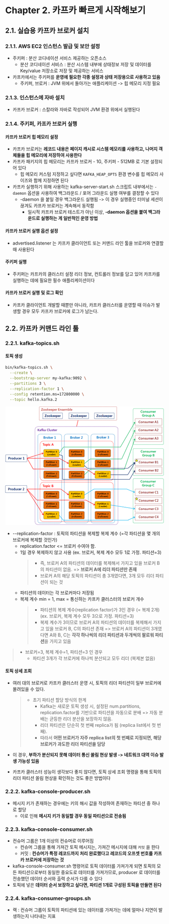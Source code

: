 # Chapter 2. 카프카 빠르게 시작해보기

## 2.1. 실습용 카프카 브로커 설치
### 2.1.1. AWS EC2 인스턴스 발급 및 보안 설정
- 주키퍼 : 분산 코디네이션 서비스 제공하는 오픈소스
  - 분산 코디네이션 서비스 : 분산 시스템 내부에 상태정보 저장 및 데이터를 Key/value 저장소로 저장 및 제공하는 서비스
- 카프카에서는 주키퍼를 **운영에 필요한 각종 설정과 상태 저장용으로 사용하고 있음**
  - 주키퍼, 브로커 : JVM 위에서 돌아가는 애플리케이션 -> 힙 메모리 지정 필요

### 2.1.3. 인스턴스에 자바 설치
- 카프카 브로커 : 스칼라와 자바로 작성되어 JVM 환경 위에서 실행된다

### 2.1.4. 주키퍼, 카프카 브로커 실행
#### 카프카 브로커 힙 메모리 설정
- 카프카 브로커는 **레코드 내용은 페이지 캐시로 시스템 메모리를 사용하고, 나머지 객체들을 힙 메모리에 저장하여 사용한다**
- 카프카 패키지의 힙 메모리는 카프카 브로커 - 1G, 주키퍼 - 512MB 로 기본 설정되어 있다
  - 힙 메모리 커스텀 지정하고 싶다면 `KAFKA_HEAP_OPTS` 환경 변수를 힙 메모리 사이즈와 함께 지정하면 된다
- 카프카 실행하기 위해 사용하는 kafka-server-start.sh 스크립트 내부에서는 `-daemon` 옵션을 사용하여 백그라운드 / 포어 그라운드 실행 여부를 결정할 수 있다
  - -daemon 을 붙일 경우 백그라운드 실행됨 -> 이 경우 실행중인 터미널 세션이 끊겨도 카프카 브로커는 계속해서 동작함
    - 일시적 카프카 브로커 테스트가 아닌 이상, **-daemon 옵션을 붙여 백그라운드로 실행하는 게 일반적인 운영 방법**

#### 카프카 브로커 실행 옵션 설정
- advertised.listener 는 카프카 클라이언트 또는 커맨드 라인 툴을 브로커와 연결할 때 사용된다

#### 주키퍼 실행
- 주키퍼는 카프카의 클러스터 설정 리더 정보, 컨트롤러 정보를 담고 있어 카프카를 실행하는 데에 필요한 필수 애플리케이션이다

#### 카프카 브로커 실행 및 로그 확인
- 카프카 클라이언트 개발할 때뿐만 아니라, 카프카 클러스터를 운영할 때 이슈가 발생할 경우 모두 카프카 브로커에 로그가 남는다.

## 2.2. 카프카 커맨드 라인 툴
### 2.2.1. kafka-topics.sh
#### 토픽 생성
```bash
bin/kafka-topics.sh \
  --create \
  --bootstrap-server my-kafka:9092 \
  --partitions 3 \
  --replication-factor 1 \
  --config retention.ms=172800000 \
  --topic hello.kafka.2
```
![alt text](image.png)
- --replication-factor : 토픽의 파티션을 복제할 복제 계수 (=각 파티션을 몇 개의 브로커에 복제할 것인가) 
  - replication.factor <= 브로커 수여야 함. 
  - 1일 경우 복제하지 않고 사용 (ex. 브로커, 복제 계수 모두 1로 가정. 파티션=3)
    > - 즉, 브로커 A의 파티션의 데이터를 복제해서 가지고 있을 브로커 B의 파티션이 없음. => **브로커 A에 리더 파티션만 존재** 
    > - 브로커 A의 해당 토픽의 파티션이 총 3개였다면, 3개 모두 리더 파티션이 되는 것
  - 파티션의 데이터는 각 브로커마다 저장됨
  - 복제 계수 min = 1, max = 통신하는 카프카 클러스터의 브로커 개수
    > - 파티션의 복제 계수(replication factor)가 3인 경우 (= 복제 2개) (ex. 브로커, 복제 계수 모두 3으로 가정. 파티션=3)
    > - 복제 계수가 3이므로 브로커 A의 파티션의 데이터를 복제해서 가지고 있을 브로커 B, C의 파티션 존재 => 브로커 A의 파티션이 3개였다면 A와 B, C는 **각각 하나씩의 리더 파티션과 두개씩의 팔로워 파티션**을 가지고 있음
> - 브로커=3, 복제 계수=1, 파티션=3 인 경우
>   - 파티션 3개가 각 브로커에 하나씩 분산되고 모두 리더 (복제본 없음)

#### 토픽 상세 조회
- 여러 대의 브로커로 카프카 클러스터 운영 시, 토픽의 리더 파티션이 일부 브로커에 몰려있을 수 있다.
    > - 초기 파티션 할당 방식의 한계
    >   - Kafka는 새로운 토픽 생성 시, 설정된 num.partitions, replication.factor를 기반으로 파티션을 자동으로 분배 => 자동 분배는 균등한 리더 분산을 보장하지 않음.
    >   - 리더 파티션은 단순히 첫 번째 replica가 됨 (replica list에서 첫 번째).
    >   - 따라서 **어떤 브로커가 자주 replica list의 첫 번째로 지정되면, 해당 브로커가 과도한 리더 파티션을 담당**
- 이 경우, **부하가 분산되지 못해 데이터 통신 쏠림 현상 발생 -> 네트워크 대역 이슈 발생 가능성 있음**

- 카프카 클러스터 성능이 생각보다 좋지 않다면, 토픽 상세 조회 명령을 통해 토픽의 리더 파티션 쏠림 현상을 확인하는 것도 좋은 방법이다

### 2.2.2. kafka-console-producer.sh
- 메시지 키가 존재하는 경우에는 키의 해시 값을 작성하여 존재하는 파티션 중 하나로 할당
  - 이로 인해 **메시지 키가 동일할 경우 동일 파티션으로 전송됨**

### 2.2.3. kafka-console-consumer.sh
- 컨슈머 그룹은 1개 이상의 컨슈머로 이루어짐
  - 컨슈머 그룹을 통해 가져간 토픽 메시지는, 가져간 메시지에 대해 `커밋` 을 한다
  - 커밋 : **컨슈머가 특정 레코드까지 처리 완료했다고 레코드의 오프셋 번호를 카프카 브로커에 저장하는 것**
- kafka-console-consumer.sh 명령어로 토픽 데이터를 가져가게 되면 토픽의 모든 파티션으로부터 동일한 중요도로 데이터를 가져가므로, producer 로 데이터를 전송했던 데이터 순서와 출력 순서가 다를 수 있다
- 토픽에 넣은 **데이터 순서 보장하고 싶다면, 파티션 1개로 구성된 토픽을 만들면 된다**

### 2.2.4. kafka-consumer-groups.sh
- 랙 : 컨슈머 그룹이 토픽의 파티션에 있는 데이터를 가져가는 데에 얼마나 지연이 발생하는지 나타내는 지표 